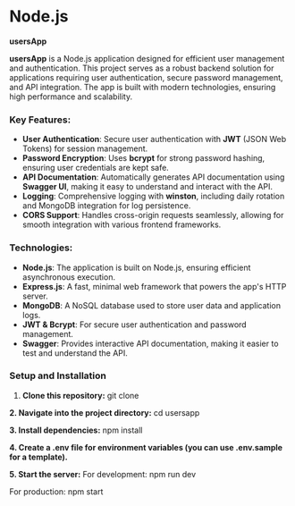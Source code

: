 # **Node.js**
 
**usersApp**

**usersApp** is a Node.js application designed for efficient user management and authentication. This project serves as a robust backend solution for applications requiring user authentication, secure password management, and API integration. The app is built with modern technologies, ensuring high performance and scalability.

### **Key Features:**
- **User Authentication**: Secure user authentication with **JWT** (JSON Web Tokens) for session management.
- **Password Encryption**: Uses **bcrypt** for strong password hashing, ensuring user credentials are kept safe.
- **API Documentation**: Automatically generates API documentation using **Swagger UI**, making it easy to understand and interact with the API.
- **Logging**: Comprehensive logging with **winston**, including daily rotation and MongoDB integration for log persistence.
- **CORS Support**: Handles cross-origin requests seamlessly, allowing for smooth integration with various frontend frameworks.

### **Technologies:**
- **Node.js**: The application is built on Node.js, ensuring efficient asynchronous execution.
- **Express.js**: A fast, minimal web framework that powers the app's HTTP server.
- **MongoDB**: A NoSQL database used to store user data and application logs.
- **JWT & Bcrypt**: For secure user authentication and password management.
- **Swagger**: Provides interactive API documentation, making it easier to test and understand the API.

### **Setup and Installation**

1. **Clone this repository:**
git clone

**2. Navigate into the project directory:**
cd usersapp

**3. Install dependencies:**
npm install

**4. Create a .env file for environment variables (you can use .env.sample for a template).**

**5. Start the server:**
For development:
npm run dev

For production:
npm start